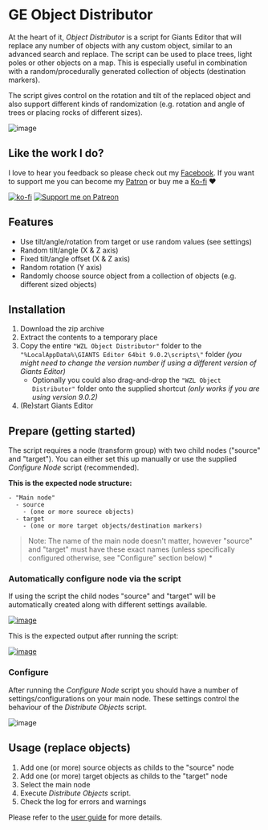 # GE Object Distributor

At the heart of it, _Object Distributor_ is a script for Giants Editor that will replace any number of objects with any custom object, similar to an advanced search and replace. The script can be used to place trees, light poles or other objects on a map. This is especially useful in combination with a random/procedurally generated collection of objects (destination markers).

The script gives control on the rotation and tilt of the replaced object and also support different kinds of randomization (e.g. rotation and angle of trees or placing rocks of different sizes).

![image](https://user-images.githubusercontent.com/7383510/155875595-58f485cf-1d14-4687-ad35-6eb44cbd7eb7.png)


## Like the work I do?
I love to hear you feedback so please check out my [Facebook](https://www.facebook.com/w33zl). If you want to support me you can become my [Patron](https://www.patreon.com/wzlmodding) or buy me a [Ko-fi](https://ko-fi.com/w33zl) :heart:

[![ko-fi](https://ko-fi.com/img/githubbutton_sm.svg)](https://ko-fi.com/X8X0BB65P) [![Support me on Patreon](https://img.shields.io/endpoint.svg?url=https%3A%2F%2Fshieldsio-patreon.vercel.app%2Fapi%3Fusername%3Dwzlmodding%3F%26type%3Dpatrons&style=for-the-badge)](https://patreon.com/wzlmodding?)


## Features
* Use tilt/angle/rotation from target or use random values (see settings)
* Random tilt/angle (X & Z axis)
* Fixed tilt/angle offset (X & Z axis)
* Random rotation (Y axis)
* Randomly choose source object from a collection of objects (e.g. different sized objects)

## Installation
1. Download the zip archive
2. Extract the contents to a temporary place
3. Copy the entire `"WZL Object Distributor"` folder to the `"%LocalAppData%\GIANTS Editor 64bit 9.0.2\scripts\"` folder _(you might need to change the version number if using a different version of Giants Editor)_
   * Optionally you could also drag-and-drop the `"WZL Object Distributor"` folder onto the supplied shortcut *(only works if you are using version 9.0.2)*
4. (Re)start Giants Editor

## Prepare (getting started)
The script requires a node (transform group) with two child nodes ("source" and "target"). You can either set this up manually or use the supplied _Configure Node_ script (recommended). 


**This is the expected node structure:**
```
- "Main node"
  - source
    - (one or more sourece objects)
  - target
    - (one or more target objects/destination markers)
```

> Note: The name of the main node doesn't matter, however "source" and "target" must have these exact names (unless specifically configured otherwise, see "Configure" section below) *

### Automatically configure node via the script
If using the script the child nodes "source" and "target" will be automatically created along with different settings available.

[![image](https://user-images.githubusercontent.com/7383510/155886082-24aeb8b3-9088-4a10-a444-24ea2c2703cc.png)](https://user-images.githubusercontent.com/7383510/155886155-06960e07-97cc-4f29-99a6-a7c666f1512d.png)


This is the expected output after running the script:

[![image](https://user-images.githubusercontent.com/7383510/155886127-d39d4ec1-586f-4740-9fcc-060b107271a9.png)](https://user-images.githubusercontent.com/7383510/155886191-02ee1173-9856-4077-a12c-39628c475059.png)



### Configure
After running the _Configure Node_ script you should have a number of settings/configurations on your main node. These settings control the behaviour of the _Distribute Objects_ script.

![image](https://user-images.githubusercontent.com/7383510/155885792-78dea4b0-b234-49e5-872f-cf5b0f0d92d3.png)


## Usage (replace objects)

1. Add one (or more) source objects as childs to the "source" node
2. Add one (or more) target objects as childs to the "target" node
3. Select the main node
4. Execute _Distribute Objects_ script.
5. Check the log for errors and warnings

Please refer to the [user guide](UserGuide.pdf) for more details.
